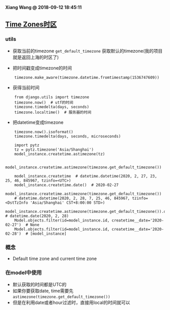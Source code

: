 **Xiang Wang @ 2018-09-12 18:45:11**


## [Time Zones时区](https://docs.djangoproject.com/zh-hans/4.0/topics/i18n/timezones/)

### utils
* 获取当前的timezone
`get_default_timezone` 获取默认的timezone(我的项目就是返回上海的时区了)

* 把时间戳变成timezone的时间
```
    timezone.make_aware(timezone.datetime.fromtimestamp(1536747609))
```
* 获得当前时间
```
    from django.utils import timezone
    timezone.now()  # utf的时间
    timezone.timedelta(days, seconds)
    timezone.localtime()  # 服务器的时间
```
* 把datetime变成timezone
```
    timezone.now().isoformat()
    timezone.timedelta(days, seconds, microseconds)

    import pytz
    tz = pytz.timezone('Asia/Shanghai')
    model_instance.createtime.astimezone(tz)

    model_instance.createtime.astimezone(timezone.get_default_timezone())

    model_instance.createtime  # datetime.datetime(2020, 2, 27, 23, 25, 46, 845967, tzinfo=<UTC>)
    model_instance.createtime.date()  # 2020-02-27
    model_instance.createtime.astimezone(timezone.get_default_timezone())
    # datetime.datetime(2020, 2, 28, 7, 25, 46, 845967, tzinfo=<DstTzInfo 'Asia/Shanghai' CST+8:00:00 STD>)
    model_instance.createtime.astimezone(timezone.get_default_timezone()).date()  # datetime.date(2020, 2, 28)
    Model.objects.filter(id=model_instance.id, createtime__date='2020-02-27')  # None
    Model.objects.filter(id=model_instance.id, createtime__date='2020-02-28')  # [model_instance]
```

### 概念
* Default time zone and current time zone

### 在model中使用
* 默认获取的时间都是UTC的
* 如果你要获取date, time需要先`astimezone(timezone.get_default_timezone())`
* 但是在利用date或者hour过滤时，直接用local的时间就可以
